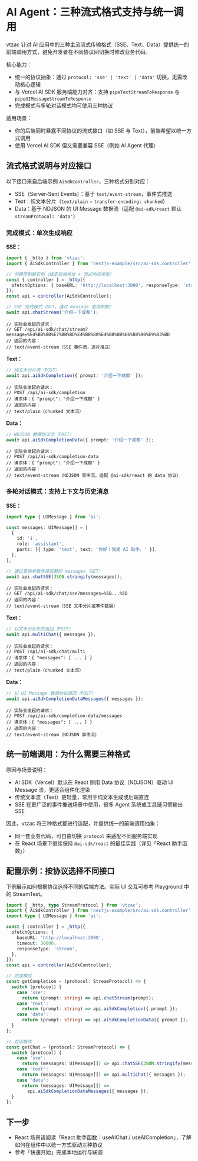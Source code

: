 # AI Agent：三种流式格式支持与统一调用

vtzac 针对 AI 应用中的三种主流流式传输格式（SSE、Text、Data）提供统一的前端调用方式，避免开发者在不同协议间切换时修改业务代码。

核心能力：

- 统一的协议抽象：通过 `protocol: 'sse' | 'text' | 'data'` 切换，无需改动核心逻辑
- 与 Vercel AI SDK 服务端能力对齐：支持 `pipeTextStreamToResponse` 与 `pipeUIMessageStreamToResponse`
- 完成模式与多轮对话模式均可使用三种协议

适用场景：

- 你的后端同时暴露不同协议的流式接口（如 SSE 与 Text），前端希望以统一方式调用
- 使用 Vercel AI SDK 但又需要兼容 SSE（例如 AI Agent 代理）

## 流式格式说明与对应接口

以下接口来自后端示例 `AiSdkController`，三种格式分别对应：

- SSE（Server-Sent Events）：基于 `text/event-stream`，事件式推送
- Text：纯文本分片（`text/plain` + `transfer-encoding: chunked`）
- Data：基于 NDJSON 的 UI Message 数据流（适配 `@ai-sdk/react` 默认 `streamProtocol: 'data'`）

### 完成模式：单次生成响应

**SSE：**

```ts
import { _http } from 'vtzac';
import { AiSdkController } from 'nestjs-example/src/ai-sdk.controller';

// 创建控制器实例（指定后端地址 + 流式响应类型）
const { controller } = _http({
  ofetchOptions: { baseURL: 'http://localhost:3000', responseType: 'stream' },
});
const api = controller(AiSdkController);

// SSE 完成模式（GET，通过 message 查询参数）
await api.chatStream('介绍一下成都');
```

```
// 实际会发起的请求：
// GET /api/ai-sdk/chat/stream?message=%E4%BB%8B%E7%BB%8D%E4%B8%80%E4%B8%8B%E6%88%90%E9%83%BD
// 返回的内容：
// text/event-stream（SSE 事件流，逐片推送）
```

**Text：**

```ts
// 纯文本分片流（POST）
await api.aiSdkCompletion({ prompt: '介绍一下成都' });
```

```
// 实际会发起的请求：
// POST /api/ai-sdk/completion
// 请求体：{ "prompt": "介绍一下成都" }
// 返回的内容：
// text/plain（chunked 文本流）
```

**Data：**

```ts
// NDJSON 数据协议流（POST）
await api.aiSdkCompletionData({ prompt: '介绍一下成都' });
```

```
// 实际会发起的请求：
// POST /api/ai-sdk/completion-data
// 请求体：{ "prompt": "介绍一下成都" }
// 返回的内容：
// text/event-stream（NDJSON 事件流，适配 @ai-sdk/react 的 data 协议）
```

### 多轮对话模式：支持上下文与历史消息

**SSE：**

```ts
import type { UIMessage } from 'ai';

const messages: UIMessage[] = [
  {
    id: '1',
    role: 'assistant',
    parts: [{ type: 'text', text: '你好！我是 AI 助手。' }],
  },
];

// 通过查询参数传递完整的 messages（GET）
await api.chatSSE(JSON.stringify(messages));
```

```
// 实际会发起的请求：
// GET /api/ai-sdk/chat/sse?messages=%5B...%5D
// 返回的内容：
// text/event-stream（SSE 文本分片或事件数据）
```

**Text：**

```ts
// 以文本分片形式返回（POST）
await api.multiChat({ messages });
```

```
// 实际会发起的请求：
// POST /api/ai-sdk/chat/multi
// 请求体：{ "messages": [ ... ] }
// 返回的内容：
// text/plain（chunked 文本流）
```

**Data：**

```ts
// 以 UI Message 数据协议返回（POST）
await api.aiSdkCompletionDataMessages({ messages });
```

```
// 实际会发起的请求：
// POST /api/ai-sdk/completion-data/messages
// 请求体：{ "messages": [ ... ] }
// 返回的内容：
// text/event-stream（NDJSON 事件流）
```

## 统一前端调用：为什么需要三种格式

原因与场景说明：

- AI SDK（Vercel）默认在 React 侧用 Data 协议（NDJSON）驱动 UI Message 流，更适合组件化渲染
- 传统文本流（Text）更轻量，常用于纯文本生成或后端直连
- SSE 在更广泛的事件推送场景中使用，很多 Agent 系统或工具链习惯输出 SSE

因此，vtzac 将三种格式都进行适配，并提供统一的前端调用抽象：

- 同一套业务代码，可自由切换 `protocol` 来适配不同服务端实现
- 在 React 场景下继续保持 `@ai-sdk/react` 的最佳实践（详见「React 助手函数」）

## 配置示例：按协议选择不同接口

下例展示如何根据协议选择不同的后端方法。实际 UI 交互可参考 Playground 中的 StreamTest。

```ts
import { _http, type StreamProtocol } from 'vtzac';
import { AiSdkController } from 'nestjs-example/src/ai-sdk.controller';
import type { UIMessage } from 'ai';

const { controller } = _http({
  ofetchOptions: {
    baseURL: 'http://localhost:3000',
    timeout: 30000,
    responseType: 'stream',
  },
});
const api = controller(AiSdkController);

// 完成模式
const getCompletion = (protocol: StreamProtocol) => {
  switch (protocol) {
    case 'sse':
      return (prompt: string) => api.chatStream(prompt);
    case 'text':
      return (prompt: string) => api.aiSdkCompletion({ prompt });
    case 'data':
      return (prompt: string) => api.aiSdkCompletionData({ prompt });
  }
};

// 对话模式
const getChat = (protocol: StreamProtocol) => {
  switch (protocol) {
    case 'sse':
      return (messages: UIMessage[]) => api.chatSSE(JSON.stringify(messages));
    case 'text':
      return (messages: UIMessage[]) => api.multiChat({ messages });
    case 'data':
      return (messages: UIMessage[]) =>
        api.aiSdkCompletionDataMessages({ messages });
  }
};
```

## 下一步

- React 场景请阅读「React 助手函数：useAIChat / useAICompletion」，了解如何在组件中以统一方式驱动三种协议
- 参考「快速开始」完成本地运行与联调
